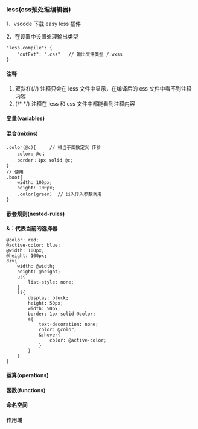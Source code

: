 ### less(css预处理编辑器)
1、vscode 下载 easy less 插件

2、在设置中设置处理输出类型
```
"less.compile": {
    "outExt": ".css"   // 输出文件类型 /.wxss
}
```
#### 注释
1. 双斜杠(//) 注释只会在 less 文件中显示，在编译后的 css 文件中看不到注释内容
2. (/* */) 注释在 less 和 css 文件中都能看到注释内容

#### 变量(variables)

#### 混合(mixins)
```
.color(@c){     // 相当于函数定义 传参
    color: @c；
    border：1px solid @c;
}
// 使用
.boot{
    width: 100px;
    height: 100px;
    .color(green)  // 出入传入参数调用
}
```
#### 嵌套规则(nested-rules)
**&：代表当前的选择器**
```
@color: red;
@active-color: blue;
@width: 100px;
@height: 100px;
div{
    width: @width;
    height: @height;
    ul{
        list-style: none;
    }
    li{
        display: block;
        height: 50px;
        width: 50px;
        border: 1px solid @color;
        a{
            text-decoration: none;
            color: @color;
            &:hover{
                color: @active-color;
            }
        }
    }
}
```

#### 运算(operations)

#### 函数(functions)

#### 命名空间

#### 作用域

#### 